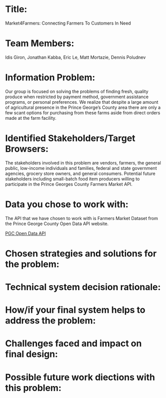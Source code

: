 # Title:
Market4Farmers: Connecting Farmers To Customers In Need
# Team Members:
Idis Giron, Jonathan Kabba, Eric Le, Matt Mortazie, Dennis Poludnev
# Information Problem:
Our group is focused on solving the problems of finding fresh, quality produce when restricted by payment method, government assistance programs, or personal preferences. We realize that despite a large amount of agricultural presence in the Prince George’s County area there are only a few scant options for purchasing from these farms aside from direct orders made at the farm facility.
# Identified Stakeholders/Target Browsers:
The stakeholders involved in this problem are vendors, farmers, the general public, low-income individuals and families, federal and state government agencies, grocery store owners, and general consumers. Potential future stakeholders including small-batch food item producers willing to participate in the Prince Georges County Farmers Market API.
# Data you chose to work with:
The API that we have chosen to work with is Farmers Market Dataset from the Prince George County Open Data API website. 

[PGC Open Data API](https://data.princegeorgescountymd.gov/Community/Farmers-Market/sphi-rwax) 
# Chosen strategies and solutions for the problem:

# Technical system decision rationale:

# How/if your final system helps to address the problem:

# Challenges faced and impact on final design:

# Possible future work diections with this problem:
